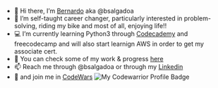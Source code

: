 - 👋 Hi there, I’m <a href="https://www.linkedin.com/in/bernardo-salgado-andrade/">Bernardo</a> aka @bsalgadoa
- 👀 I’m self-taught career changer, particularly interested in problem-solving, riding my bike and most of all, enjoying life!!
- 💻 I’m currently learning Python3 through <a href="https://www.codecademy.com/profiles/bsalgadoa">Codecademy</a> and freecodecamp and will also start learnign AWS in order to get my associate cert. 
- 🏁 You can check some of my work & progress <a href="https://github.com/bsalgadoa/CodeWars">here</a>
- 📫 Reach me through @bsalgadoa or through my <a href="https://www.linkedin.com/in/bernardo-salgado-andrade/">Linkedin</a> 
- 🥷 and join me in <a href="https://www.codewars.com/users/bsalgadoa">CodeWars</a> ![My Codewarrior Profile Badge](https://www.codewars.com/users/bsalgadoa/badges/micro)

<!---
bsalgadoa/bsalgadoa is a ✨ special ✨ repository because its `README.md` (this file) appears on your GitHub profile.
You can click the Preview link to take a look at your changes.
--->
